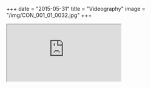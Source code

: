 +++
date = "2015-05-31"
title = "Videography"
image = "/img/CON_001_01_0032.jpg"
+++


<div class="embed-responsive embed-responsive-16by9">
    <iframe class="embed-responsive-item" src="https://www.youtube.com/embed/iisfj-ms6v0" allowfullscreen></iframe>
</div>